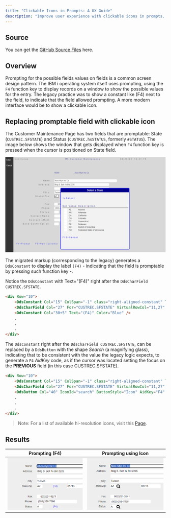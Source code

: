 ```yaml
---
title: "Clickable Icons in Prompts: A UX Guide"
description: "Improve user experience with clickable icons in prompts. Our guide covers best practices for designing interactive and intuitive UI elements."
---
```

## Source

You can get the [GitHub Source Files](https://github.com/asnaqsys-examples/sunfarm-ui-enhancements) here.

## Overview

Prompting for the possible fields values on fields is a common screen design pattern. The IBM i operating system itself uses prompting, using the `F4` function key to display records on a window to show the possible values for the entry. The legacy practice was to show a constant like (F4) next to the field, to indicate that the field allowed prompting. A more modern interface would be to show a clickable icon. 

## Replacing promptable field with clickable icon

The Customer Maintenance Page has two fields that are promptable: State (`CUSTREC.SFSTATE`) and Status (`CUSTREC.hsSTATUS`, formerly `#STATUS`). The image below shows the window that gets displayed when `F4` function key is pressed when the cursor is positioned on State field.

![State Prompting](./images/migrated-state-prompt.png)

The migrated markup (corresponding to the legacy) generates a `DdsConstant` to display the label `(F4)` - indicating that the field is promptable by pressing such function key -.

Notice the `DdsConstant` with Text="(F4)" right after the `DdsCharField CUSTREC.SFSTATE`. 

```html
<div Row="10">
    <DdsConstant Col="15" ColSpan="-1" class="right-aligned-constant" Text="State/Zip:" />
    <DdsCharField Col="27" For="CUSTREC.SFSTATE" VirtualRowCol="11,27" PositionCursor="43" tabIndex=@pageTabIndex++ />
    <DdsConstant Col="30+5" Text="(F4)" Color="Blue" />
    .
    .
    .
</div>
```

The `DdsConstant` right after the `DdsCharField CUSTREC.SFSTATE`, can be replaced by a `DdsButton` with the shape *Search* (a magnifying glass), indicating that to be consistent with the value the legacy logic expects, to generate a `F4` *AidKey* code, as if the cursor was located setting the focus on the **PREVIOUS** field (in this case CUSTREC.SFSTATE).

```html
<div Row="10">
    <DdsConstant Col="15" ColSpan="-1" class="right-aligned-constant" Text="State/Zip:" />
    <DdsCharField Col="27" For="CUSTREC.SFSTATE" VirtualRowCol="11,27" PositionCursor="43" tabIndex=@pageTabIndex++ />
    <DdsButton Col="40" IconId="search" ButtonStyle="Icon" AidKey="F4" FocusField="*PREVIOUS"/>
    .
    .
    .
</div>
```

>Note: For a list of available hi-resolution icons, visit this [Page](/reference/expo/non-generated-reference/dds-button-icon-reference.html).

## Results

| Prompting (F4) | Prompting using Icon |
| :-: | :-: |
| ![YES/NO input](./images/migrated-state-prompting.png) | ![Checkbox](./images/migrated-status-prompting.png) |

